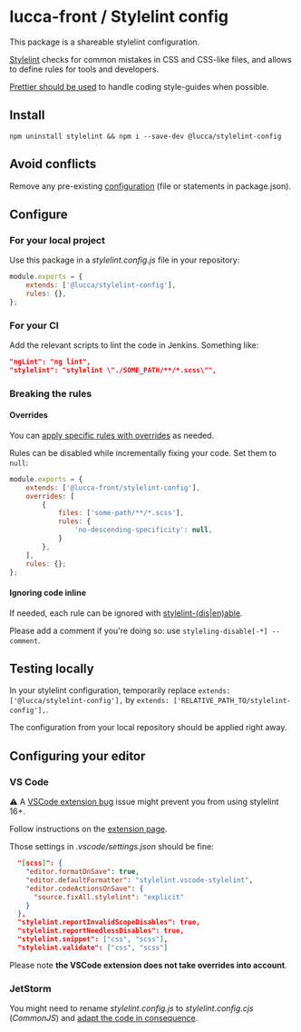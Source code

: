 # lucca-front / Stylelint config

This package is a shareable stylelint configuration.

[Stylelint](https://stylelint.io/) checks for common mistakes in CSS and CSS-like files, and allows to define rules for tools and developers.

[Prettier should be used](https://stylelint.io/#how-itll-help-you) to handle coding style-guides when possible.

## Install

```
npm uninstall stylelint && npm i --save-dev @lucca/stylelint-config
```

## Avoid conflicts

Remove any pre-existing [configuration](https://stylelint.io/user-guide/configure) (file or statements in package.json).

## Configure

### For your local project

Use this package in a _stylelint.config.js_ file in your repository:

```js
module.exports = {
	extends: ['@lucca/stylelint-config'],
	rules: {},
};
```

### For your CI

Add the relevant scripts to lint the code in Jenkins. Something like:

```json
"ngLint": "ng lint",
"stylelint": "stylelint \"./SOME_PATH/**/*.scss\"",
```

### Breaking the rules

#### Overrides

You can [apply specific rules with overrides](https://stylelint.io/user-guide/configure/#overrides) as needed.

Rules can be disabled while incrementally fixing your code. Set them to `null`:

```js
module.exports = {
	extends: ['@lucca-front/stylelint-config'],
	overrides: [
		{
			files: ['some-path/**/*.scss'],
			rules: {
				'no-descending-specificity': null,
			}
		},
	],
	rules: {};
};
```

#### Ignoring code inline

If needed, each rule can be ignored with [stylelint-(dis|en)able](https://stylelint.io/user-guide/ignore-code).

Please add a comment if you're doing so: use `styleling-disable[-*] -- comment`.

## Testing locally

In your stylelint configuration, temporarily replace `extends: ['@lucca/stylelint-config'],` by `extends: ['RELATIVE_PATH_TO/stylelint-config'],`.

The configuration from your local repository should be applied right away.

## Configuring your editor

### VS Code

⚠️ A [VSCode extension bug](https://github.com/stylelint/vscode-stylelint/issues/490#issuecomment-1966934533) issue might prevent you from using stylelint 16+.

Follow instructions on the [extension page](https://marketplace.visualstudio.com/items?itemName=stylelint.vscode-stylelint).

Those settings in _.vscode/settings.json_ should be fine:

```json
  "[scss]": {
    "editor.formatOnSave": true,
    "editor.defaultFormatter": "stylelint.vscode-stylelint",
    "editor.codeActionsOnSave": {
      "source.fixAll.stylelint": "explicit"
    }
  },
  "stylelint.reportInvalidScopeDisables": true,
  "stylelint.reportNeedlessDisables": true,
  "stylelint.snippet": ["css", "scss"],
  "stylelint.validate": ["css", "scss"]
```

Please note **the VSCode extension does not take overrides into account**.

### JetStorm

You might need to rename _stylelint.config.js_ to _stylelint.config.cjs_ (_CommonJS_) and [adapt the code in consequence](https://stylelint.io/user-guide/configure).
